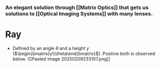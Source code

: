 ### An elegant solution through [[Matrix Optics]] that gets us solutions to [[Optical Imaging Systems]] with many lenses.
# Ray
- Defined by an angle $\theta$ and a height $y$ ($\begin{bmatrix}y\\\theta\end{bmatrix}$). Positive both is observed below.
![[Pasted image 20250209233107.png]]
